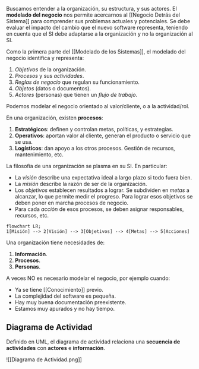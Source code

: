 Buscamos entender a la organización, su estructura, y sus actores. El **modelado del negocio** nos permite acercarnos al [[Negocio Detrás del Sistema]] para comprender sus problemas actuales y potenciales. Se debe evaluar el impacto del cambio que el nuevo software representa, teniendo en cuenta que el SI debe adaptarse a la organización y no la organización al SI.

Como la primera parte del [[Modelado de los Sistemas]], el modelado del negocio identifica y representa:

1. _Objetivos_ de la organización.
2. _Procesos_ y sus _actividades_.
3. _Reglas de negocio_ que regulan su funcionamiento.
4. _Objetos_ (datos o documentos).
5. _Actores_ (personas) que tienen un _flujo de trabajo_.

Podemos modelar el negocio orientado al valor/cliente, o a la actividad/rol.

En una organización, existen **procesos**:

1. **Estratégicos**: definen y controlan metas, políticas, y estrategias.
2. **Operativos**: aportan valor al cliente, generan el producto o servicio que se usa.
3. **Logísticos**: dan apoyo a los otros procesos. Gestión de recursos, mantenimiento, etc.

La filosofía de una organización se plasma en su SI. En particular:

- La _visión_ describe una expectativa ideal a largo plazo si todo fuera bien.
- La _misión_ describe la razón de ser de la organización.
- Los _objetivos_ establecen resultados a lograr. Se subdividen en _metas_ a alcanzar, lo que permite medir el progreso. Para lograr esos objetivos se deben poner en marcha procesos de negocio.
- Para cada _acción_ de esos procesos, se deben asignar responsables, recursos, etc.

```mermaid
flowchart LR;
1[Misión] --> 2[Visión] --> 3[Objetivos] --> 4[Metas] --> 5[Acciones]
```

Una organización tiene necesidades de:

1. **Información**.
2. **Procesos**.
3. **Personas**.

A veces NO es necesario modelar el negocio, por ejemplo cuando:

- Ya se tiene [[Conocimiento]] previo.
- La complejidad del software es pequeña.
- Hay muy buena documentación preexistente.
- Estamos muy apurados y no hay tiempo.

## Diagrama de Actividad

Definido en UML, el diagrama de actividad relaciona una **secuencia de actividades** con **actores** e **información**.

![[Diagrama de Actividad.png]]
